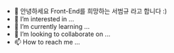 - 👋 안녕하세요 Front-End를 희망하는 서범규 라고 합니다 :)
- 👀 I’m interested in ...
- 🌱 I’m currently learning ...
- 💞️ I’m looking to collaborate on ...
- 📫 How to reach me ...
<!---
bomkyu/bomkyu is a ✨ special ✨ repository because its `README.md` (this file) appears on your GitHub profile.
You can click the Preview link to take a look at your changes.
--->
